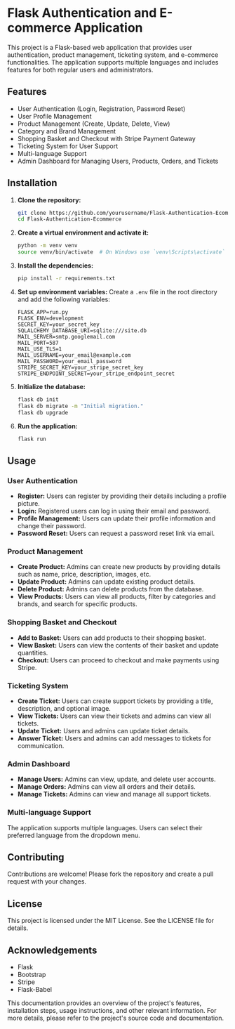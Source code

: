 # Flask Authentication and E-commerce Application

This project is a Flask-based web application that provides user authentication, product management, ticketing system, and e-commerce functionalities. The application supports multiple languages and includes features for both regular users and administrators.

## Features

- User Authentication (Login, Registration, Password Reset)
- User Profile Management
- Product Management (Create, Update, Delete, View)
- Category and Brand Management
- Shopping Basket and Checkout with Stripe Payment Gateway
- Ticketing System for User Support
- Multi-language Support
- Admin Dashboard for Managing Users, Products, Orders, and Tickets

## Installation

1. **Clone the repository:**
   ```bash
   git clone https://github.com/yourusername/Flask-Authentication-Ecommerce.git
   cd Flask-Authentication-Ecommerce
   ```

2. **Create a virtual environment and activate it:**
   ```bash
   python -m venv venv
   source venv/bin/activate  # On Windows use `venv\Scripts\activate`
   ```

3. **Install the dependencies:**
   ```bash
   pip install -r requirements.txt
   ```

4. **Set up environment variables:** Create a `.env` file in the root directory and add the following variables:
   ```plaintext
   FLASK_APP=run.py
   FLASK_ENV=development
   SECRET_KEY=your_secret_key
   SQLALCHEMY_DATABASE_URI=sqlite:///site.db
   MAIL_SERVER=smtp.googlemail.com
   MAIL_PORT=587
   MAIL_USE_TLS=1
   MAIL_USERNAME=your_email@example.com
   MAIL_PASSWORD=your_email_password
   STRIPE_SECRET_KEY=your_stripe_secret_key
   STRIPE_ENDPOINT_SECRET=your_stripe_endpoint_secret
   ```

5. **Initialize the database:**
   ```bash
   flask db init
   flask db migrate -m "Initial migration."
   flask db upgrade
   ```

6. **Run the application:**
   ```bash
   flask run
   ```

## Usage

### User Authentication
- **Register:** Users can register by providing their details including a profile picture.
- **Login:** Registered users can log in using their email and password.
- **Profile Management:** Users can update their profile information and change their password.
- **Password Reset:** Users can request a password reset link via email.

### Product Management
- **Create Product:** Admins can create new products by providing details such as name, price, description, images, etc.
- **Update Product:** Admins can update existing product details.
- **Delete Product:** Admins can delete products from the database.
- **View Products:** Users can view all products, filter by categories and brands, and search for specific products.

### Shopping Basket and Checkout
- **Add to Basket:** Users can add products to their shopping basket.
- **View Basket:** Users can view the contents of their basket and update quantities.
- **Checkout:** Users can proceed to checkout and make payments using Stripe.

### Ticketing System
- **Create Ticket:** Users can create support tickets by providing a title, description, and optional image.
- **View Tickets:** Users can view their tickets and admins can view all tickets.
- **Update Ticket:** Users and admins can update ticket details.
- **Answer Ticket:** Users and admins can add messages to tickets for communication.

### Admin Dashboard
- **Manage Users:** Admins can view, update, and delete user accounts.
- **Manage Orders:** Admins can view all orders and their details.
- **Manage Tickets:** Admins can view and manage all support tickets.

### Multi-language Support
The application supports multiple languages. Users can select their preferred language from the dropdown menu.

## Contributing

Contributions are welcome! Please fork the repository and create a pull request with your changes.

## License

This project is licensed under the MIT License. See the LICENSE file for details.

## Acknowledgements

- Flask
- Bootstrap
- Stripe
- Flask-Babel

This documentation provides an overview of the project's features, installation steps, usage instructions, and other relevant information. For more details, please refer to the project's source code and documentation.
